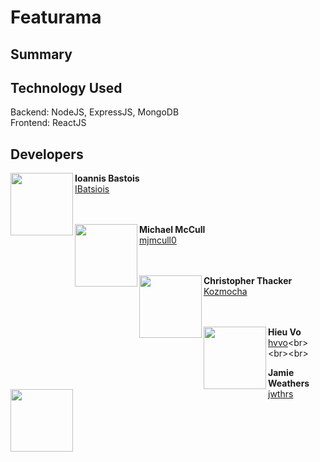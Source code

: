 # Featurama

## Summary

## Technology Used
Backend: NodeJS, ExpressJS, MongoDB 
<br>
Frontend: ReactJS

## Developers

<img align="left" src="https://avatars3.githubusercontent.com/u/19176974?s=460&v=4" width="100" height="100">

**Ioannis Bastois**<br>
[IBatsiois](https://github.com/IBatsios)<br><br><br>

<img align="left" src="https://avatars1.githubusercontent.com/u/42848059?s=460&v=4" width="100" height="100">

**Michael McCull**<br>
[mjmcull0](https://github.com/mjmccull0)<br><br><br>

<img align="left" src="https://avatars0.githubusercontent.com/u/24241518?s=460&v=4" width="100" height="100">

**Christopher Thacker**<br>
[Kozmocha](https://github.com/Kozmocha)<br><br><br>

<img align="left" src="https://avatars1.githubusercontent.com/u/38018429?s=460&v=4" width="100" height="100">

**Hieu Vo**<br>
[hvvo](https://github.com/hvvo")<br><br><br>

<img align="left" src="https://avatars3.githubusercontent.com/u/26640295?s=460&v=4" width="100" height="100">

**Jamie Weathers**<br>
[jwthrs](https://github.com/jwthrs)<br><br><br>

